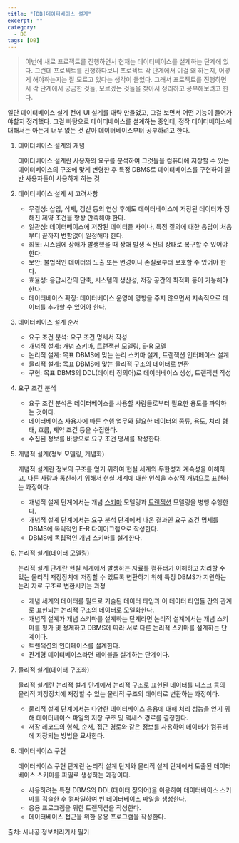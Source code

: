 ```yaml
---
title: "[DB]데이터베이스 설계"
excerpt: ""
category:
  - DB
tags: [DB]
---
```


> 이번에 새로 프로젝트를 진행하면서 현재는 데이터베이스를 설계하는 단계에 있다. 그런데 프로젝트를 진행하다보니 프로젝트 각 단계에서 이걸 왜 하는지, 어떻게 해야하는지는 잘 모르고 있다는 생각이 들었다. 그래서 프로젝트를 진행하면서 각 단계에서 궁금한 것들, 모르겠는 것들을 찾아서 정리하고 공부해보려고 한다.

일단 데이터베이스 설계 전에 UI 설계를 대략 만들었고, 그걸 보면서 어떤 기능이 들어가야할지 정리했다. 그걸 바탕으로 데이터베이스를 설계하는 중인데, 정작 데이터베이스에 대해서는 아는게 너무 없는 것 같아 데이터베이스부터 공부하려고 한다.



1. 데이터베이스 설계의 개념

   데이터베이스 설계란 사용자의 요구를 분석하여 그것들을 컴퓨터에 저장할 수 있는 데이터베이스의 구조에  맞게 변형한 후 특정 DBMS로 데이터베이스를 구현하여 일반 사용자들이 사용하게 하는 것

2. 데이터베이스 설계 시 고려사항

   - 무결성: 삽입, 삭제, 갱신 등의 연상 후에도 데이터베이스에 저장된 데이터가 정해진 제약 조건을 항상 만족해야 한다.
   - 일관성: 데이터베이스에 저장된 데이터들 사이나, 특정 질의에 대한 응답이 처음부터 끝까지 변함없이 일정해야 한다.
   - 회복: 시스템에 장애가 발생했을 때 장애 발생 직전의 상태로 복구할 수 있어야 한다.
   - 보안: 불법적인 데이터의 노출 또는 변경이나 손실로부터 보호할 수 있어야 한다.
   - 효율성: 응답시간의 단축, 시스템의 생산성, 저장 공간의 최적화 등이 가능해야 한다.
   - 데이터베이스 확장: 데이터베이스 운영에 영향을 주지 않으면서 지속적으로 데이터를 추가할 수 있어야 한다.

3. 데이터베이스 설계 순서

   - 요구 조건 분석: 요구 조건 명세서 작성
   - 개념적 설계: 개념 스키마, 트랜잭션 모델링, E-R 모델
   - 논리적 설계: 목표 DBMS에 맞는 논리 스키마 설계, 트랜잭션 인터페이스 설계
   - 물리적 설계: 목표 DBMS에 맞는 물리적 구조의 데이터로 변환
   - 구현: 목표 DBMS의 DDL(데이터 정의어)로 데이터베이스 생성, 트랜잭션 작성

4. 요구 조건 분석

   - 요구 조건 분석은 데이터베이스를 사용할 사람들로부터 필요한 용도를 파악하는 것이다.
   - 데이터베이스 사용자에 따른 수행 업무와 필요한 데이터의 종류, 용도, 처리 형태, 흐름, 제약 조건 등을 수집한다.
   - 수집된 정보를 바탕으로 요구 조건 명세를 작성한다.

5. 개념적 설계(정보 모델링, 개념화)

   개념적 설계란 정보의 구조를 얻기 위하여 현실 세계의 무한성과 계속성을 이해하고, 다른 사람과 통신하기 위해서 현실 세계에 대한 인식을 추상적 개념으로 표현하는 과정이다.

   - 개념적 설계 단계에서는 개념 [스키마](https://ko.wikipedia.org/wiki/%EB%8D%B0%EC%9D%B4%ED%84%B0%EB%B2%A0%EC%9D%B4%EC%8A%A4_%EC%8A%A4%ED%82%A4%EB%A7%88) 모델링과 [트랜잭션](https://ko.wikipedia.org/wiki/%EB%8D%B0%EC%9D%B4%ED%84%B0%EB%B2%A0%EC%9D%B4%EC%8A%A4_%ED%8A%B8%EB%9E%9C%EC%9E%AD%EC%85%98) 모델링을 병행 수행한다.
   - 개념적 설계 단계에서는 요구 분석 단계에서 나온 결과인 요구 조건 명세를 DBMS에 독릭적인 E-R 다이어그램으로 작성한다.
   - DBMS에 독립적인 개념 스키마를 설계한다.

6. 논리적 설계(데이터 모델링)

   논리적 설계 단계란 현실 세계에서 발생하는 자료를 컴퓨터가 이해하고 처리할 수 있는 물리적 저장장치에 저장할 수 있도록 변환하기 위해 특정 DBMS가 지원하는 논리 자료 구조로 변환시키는 과정

   - 개념 세계의 데이터를 필드로 기술된 데이터 타입과 이 데이터 타입들 간의 관계로 표현되는 논리적 구조의 데이터로 모델화한다.
   - 개념적 설계가 개념 스키마를 설계하는 단계라면 논리적 설계에서는 개념 스키마를 평가 및 정제하고 DBMS에 따라 서로 다른 논리적 스키마를 설계하는 단계이다.
   - 트랜잭션의 인터페이스를 설계한다.
   - 관계형 데이터베이스라면 테이블을 설계하는 단계이다.

7. 물리적 설계(데이터 구조화)

   물리적 설계란 논리적 설계 단계에서 논리적 구조로 표현된 데이터를 디스크 등의 물리적 저장장치에 저장할 수 있는 물리적 구조의 데이터로 변환하는 과정이다.

   - 물리적 설계 단계에서는 다양한 데이터베이스 응용에 대해 처리 성능을 얻기 위해 데이터베이스 파일의 저장 구조 및 액세스 경로를 결정한다.
   - 저장 레코드의 형식, 순서, 접근 경로와 같은 정보를 사용하여 데이터가 컴퓨터에 저장되는 방법을 묘사한다.

8. 데이터베이스 구현

   데이터베이스 구현 단계란 논리적 설계 단계와 물리적 설계 단계에서 도출된 데이터베이스 스키마를 파일로 생성하는 과정이다.

   - 사용하려는 특정 DBMS의 DDL(데이터 정의어)을 이용하여 데이터베이스 스키마를 긱술한 후 컴파일하여 빈 데이터베이스 파일을 생성한다.
   - 응용 프로그램을 위한 트랜잭션을 작성한다.
   - 데이터베이스 접근을 위한 응용 프로그램을 작성한다.

출처: 시나공 정보처리기사 필기


